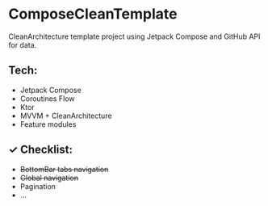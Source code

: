 # ComposeCleanTemplate

CleanArchitecture template project using Jetpack Compose and GitHub API for data.

## Tech:
- Jetpack Compose
- Coroutines Flow
- Ktor
- MVVM + CleanArchitecture
- Feature modules

## ✓ Checklist:
-  ~~BottomBar tabs navigation~~
-  ~~Global navigation~~
- Pagination
- ...
